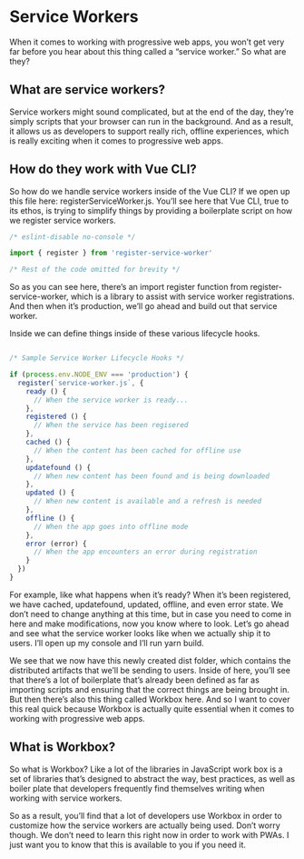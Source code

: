 # Service Workers

When it comes to working with progressive web apps, you won’t get very far before you hear about this thing called a “service worker.” So what are they?

## What are service workers?

Service workers might sound complicated, but at the end of the day, they’re simply scripts that your browser can run in the background. And as a result, it allows us as developers to support really rich, offline experiences, which is really exciting when it comes to progressive web apps.

## How do they work with Vue CLI?

So how do we handle service workers inside of the Vue CLI? If we open up this file here: registerServiceWorker.js. You’ll see here that Vue CLI, true to its ethos, is trying to simplify things by providing a boilerplate script on how we register service workers.

```javaScript
/* eslint-disable no-console */

import { register } from 'register-service-worker'

/* Rest of the code omitted for brevity */
```

So as you can see here, there’s an import register function from register-service-worker, which is a library to assist with service worker registrations. And then when it’s production, we’ll go ahead and build out that service worker.

Inside we can define things inside of these various lifecycle hooks.

```javaScript

/* Sample Service Worker Lifecycle Hooks */

if (process.env.NODE_ENV === 'production') {
  register(`service-worker.js`, {
    ready () {
      // When the service worker is ready...
    },
    registered () {
      // When the service has been regisered
    },
    cached () {
      // When the content has been cached for offline use
    },
    updatefound () {
      // When new content has been found and is being downloaded
    },
    updated () {
      // When new content is available and a refresh is needed
    },
    offline () {
      // When the app goes into offline mode
    },
    error (error) {
      // When the app encounters an error during registration
    }
  })
}
```

For example, like what happens when it’s ready? When it’s been registered, we have cached, updatefound, updated, offline, and even error state. We don’t need to change anything at this time, but in case you need to come in here and make modifications, now you know where to look. Let’s go ahead and see what the service worker looks like when we actually ship it to users. I’ll open up my console and I’ll run yarn build.

We see that we now have this newly created dist folder, which contains the distributed artifacts that we’ll be sending to users. Inside of here, you’ll see that there’s a lot of boilerplate that’s already been defined as far as importing scripts and ensuring that the correct things are being brought in. But then there’s also this thing called Workbox here. And so I want to cover this real quick because Workbox is actually quite essential when it comes to working with progressive web apps.

## What is Workbox?

So what is Workbox? Like a lot of the libraries in JavaScript work box is a set of libraries that’s designed to abstract the way, best practices, as well as boiler plate that developers frequently find themselves writing when working with service workers.

So as a result, you’ll find that a lot of developers use Workbox in order to customize how the service workers are actually being used. Don’t worry though. We don’t need to learn this right now in order to work with PWAs. I just want you to know that this is available to you if you need it.
